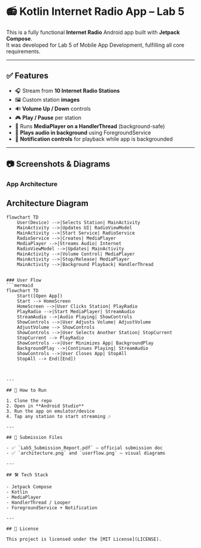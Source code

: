 
# 📻 Kotlin Internet Radio App – Lab 5

This is a fully functional **Internet Radio** Android app built with **Jetpack Compose**.  
It was developed for Lab 5 of Mobile App Development, fulfilling all core requirements.

---

## ✅ Features

- 🎧 Stream from **10 Internet Radio Stations**
- 🖼️ Custom station **images**
- 🔊 **Volume Up / Down** controls
- 🎮 **Play / Pause** per station
- 🚀 Runs **MediaPlayer on a HandlerThread** (background-safe)
- 📲 **Plays audio in background** using ForegroundService
- 🔔 **Notification controls** for playback while app is backgrounded

---

## 📷 Screenshots & Diagrams

### App Architecture  
## Architecture Diagram
```mermaid
flowchart TD
    User(Device) -->|Selects Station| MainActivity
    MainActivity -->|Updates UI| RadioViewModel
    MainActivity -->|Start Service| RadioService
    RadioService -->|Creates| MediaPlayer
    MediaPlayer -->|Streams Audio| Internet
    RadioViewModel -->|Updates| MainActivity
    MainActivity -->|Volume Control| MediaPlayer
    MainActivity -->|Stop/Release| MediaPlayer
    MainActivity -->|Background Playback| HandlerThread


### User Flow  
```mermaid
flowchart TD
    Start([Open App])
    Start --> HomeScreen
    HomeScreen -->|User Clicks Station| PlayRadio
    PlayRadio -->|Start MediaPlayer| StreamAudio
    StreamAudio -->|Audio Playing| ShowControls
    ShowControls -->|User Adjusts Volume| AdjustVolume
    AdjustVolume --> ShowControls
    ShowControls -->|User Selects Another Station| StopCurrent
    StopCurrent --> PlayRadio
    ShowControls -->|User Minimizes App| BackgroundPlay
    BackgroundPlay -->|Continues Playing| StreamAudio
    ShowControls -->|User Closes App| StopAll
    StopAll --> End([End])



---

## 🚀 How to Run

1. Clone the repo
2. Open in **Android Studio**
3. Run the app on emulator/device
4. Tap any station to start streaming 🎶

---

## 📁 Submission Files

- ✅ `Lab5_Submission_Report.pdf` – official submission doc
- ✅ `architecture.png` and `userflow.png` – visual diagrams

---

## 🛠 Tech Stack

- Jetpack Compose
- Kotlin
- MediaPlayer
- HandlerThread / Looper
- ForegroundService + Notification

---

## 📄 License

This project is licensed under the [MIT License](LICENSE).
